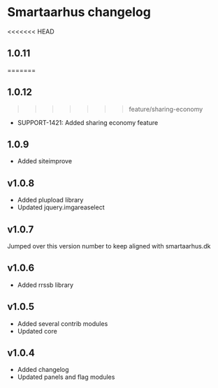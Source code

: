 # Smartaarhus changelog

<<<<<<< HEAD
## 1.0.11
=======
## 1.0.12
>>>>>>> feature/sharing-economy
* SUPPORT-1421: Added sharing economy feature

## 1.0.9
* Added siteimprove

## v1.0.8
* Added plupload library
* Updated jquery.imgareaselect

## v1.0.7
Jumped over this version number to keep aligned with smartaarhus.dk

## v1.0.6
* Added rrssb library

## v1.0.5
* Added several contrib modules
* Updated core

## v1.0.4
* Added changelog
* Updated panels and flag modules
